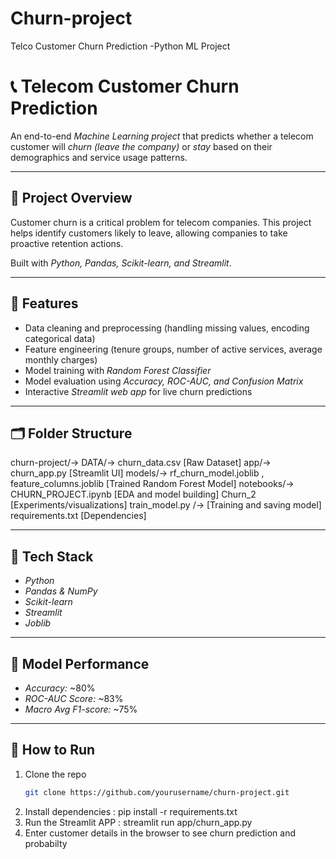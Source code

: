 # Churn-project
Telco Customer Churn Prediction -Python ML Project
# 📞 Telecom Customer Churn Prediction

An end-to-end *Machine Learning project* that predicts whether a telecom customer will *churn (leave the company)* or *stay* based on their demographics and service usage patterns.

---

## 🚀 Project Overview
Customer churn is a critical problem for telecom companies. This project helps identify customers likely to leave, allowing companies to take proactive retention actions.  

Built with *Python, Pandas, Scikit-learn, and Streamlit*.

---

## 🧩 Features
- Data cleaning and preprocessing (handling missing values, encoding categorical data)
- Feature engineering (tenure groups, number of active services, average monthly charges)
- Model training with *Random Forest Classifier*
- Model evaluation using *Accuracy, ROC-AUC, and Confusion Matrix*
- Interactive *Streamlit web app* for live churn predictions

---

## 🗂 Folder Structure
churn-project/->
DATA/-> churn_data.csv [Raw Dataset]
app/-> churn_app.py [Streamlit UI]
models/-> rf_churn_model.joblib , feature_columns.joblib [Trained Random Forest Model]
notebooks/-> CHURN_PROJECT.ipynb [EDA and model building]
Churn_2 [Experiments/visualizations]
train_model.py /-> [Training and saving model]
requirements.txt [Dependencies]

---

## 🧠 Tech Stack
- *Python*
- *Pandas & NumPy*
- *Scikit-learn*
- *Streamlit*
- *Joblib*

---

## 🧪 Model Performance
- *Accuracy:* ~80%  
- *ROC-AUC Score:* ~83%  
- *Macro Avg F1-score:* ~75%  

---

## 🎯 How to Run
1. Clone the repo  
   ```bash
   git clone https://github.com/yourusername/churn-project.git
2. Install dependencies : pip install -r requirements.txt
3. Run the Streamlit APP : streamlit run app/churn_app.py
4. Enter customer details in the browser to see churn prediction and probabilty
